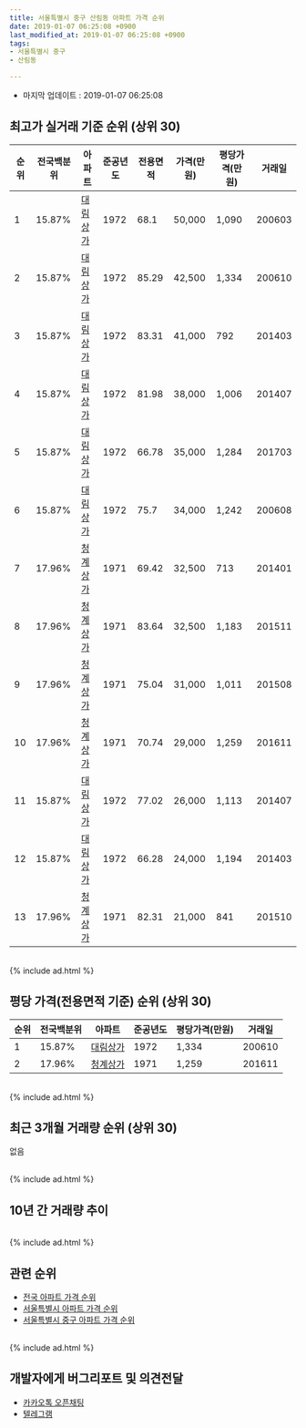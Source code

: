 ```yaml
---
title: 서울특별시 중구 산림동 아파트 가격 순위
date: 2019-01-07 06:25:08 +0900
last_modified_at: 2019-01-07 06:25:08 +0900
tags:
- 서울특별시 중구
- 산림동

---
```


* 마지막 업데이트 : 2019-01-07 06:25:08

## 최고가 실거래 기준 순위 (상위 30)


|순위|전국백분위|아파트|준공년도|전용면적|가격(만원)|평당가격(만원)|거래일|
|---|---|---|---|---|---|---|---|
|1|15.87%|[대림상가](https://search.naver.com/search.naver?query=%EC%84%9C%EC%9A%B8%ED%8A%B9%EB%B3%84%EC%8B%9C+%EC%A4%91%EA%B5%AC+%EC%82%B0%EB%A6%BC%EB%8F%99+%EB%8C%80%EB%A6%BC%EC%83%81%EA%B0%80)|1972|68.1|50,000|1,090|200603|
|2|15.87%|[대림상가](https://search.naver.com/search.naver?query=%EC%84%9C%EC%9A%B8%ED%8A%B9%EB%B3%84%EC%8B%9C+%EC%A4%91%EA%B5%AC+%EC%82%B0%EB%A6%BC%EB%8F%99+%EB%8C%80%EB%A6%BC%EC%83%81%EA%B0%80)|1972|85.29|42,500|1,334|200610|
|3|15.87%|[대림상가](https://search.naver.com/search.naver?query=%EC%84%9C%EC%9A%B8%ED%8A%B9%EB%B3%84%EC%8B%9C+%EC%A4%91%EA%B5%AC+%EC%82%B0%EB%A6%BC%EB%8F%99+%EB%8C%80%EB%A6%BC%EC%83%81%EA%B0%80)|1972|83.31|41,000|792|201403|
|4|15.87%|[대림상가](https://search.naver.com/search.naver?query=%EC%84%9C%EC%9A%B8%ED%8A%B9%EB%B3%84%EC%8B%9C+%EC%A4%91%EA%B5%AC+%EC%82%B0%EB%A6%BC%EB%8F%99+%EB%8C%80%EB%A6%BC%EC%83%81%EA%B0%80)|1972|81.98|38,000|1,006|201407|
|5|15.87%|[대림상가](https://search.naver.com/search.naver?query=%EC%84%9C%EC%9A%B8%ED%8A%B9%EB%B3%84%EC%8B%9C+%EC%A4%91%EA%B5%AC+%EC%82%B0%EB%A6%BC%EB%8F%99+%EB%8C%80%EB%A6%BC%EC%83%81%EA%B0%80)|1972|66.78|35,000|1,284|201703|
|6|15.87%|[대림상가](https://search.naver.com/search.naver?query=%EC%84%9C%EC%9A%B8%ED%8A%B9%EB%B3%84%EC%8B%9C+%EC%A4%91%EA%B5%AC+%EC%82%B0%EB%A6%BC%EB%8F%99+%EB%8C%80%EB%A6%BC%EC%83%81%EA%B0%80)|1972|75.7|34,000|1,242|200608|
|7|17.96%|[청계상가](https://search.naver.com/search.naver?query=%EC%84%9C%EC%9A%B8%ED%8A%B9%EB%B3%84%EC%8B%9C+%EC%A4%91%EA%B5%AC+%EC%82%B0%EB%A6%BC%EB%8F%99+%EC%B2%AD%EA%B3%84%EC%83%81%EA%B0%80)|1971|69.42|32,500|713|201401|
|8|17.96%|[청계상가](https://search.naver.com/search.naver?query=%EC%84%9C%EC%9A%B8%ED%8A%B9%EB%B3%84%EC%8B%9C+%EC%A4%91%EA%B5%AC+%EC%82%B0%EB%A6%BC%EB%8F%99+%EC%B2%AD%EA%B3%84%EC%83%81%EA%B0%80)|1971|83.64|32,500|1,183|201511|
|9|17.96%|[청계상가](https://search.naver.com/search.naver?query=%EC%84%9C%EC%9A%B8%ED%8A%B9%EB%B3%84%EC%8B%9C+%EC%A4%91%EA%B5%AC+%EC%82%B0%EB%A6%BC%EB%8F%99+%EC%B2%AD%EA%B3%84%EC%83%81%EA%B0%80)|1971|75.04|31,000|1,011|201508|
|10|17.96%|[청계상가](https://search.naver.com/search.naver?query=%EC%84%9C%EC%9A%B8%ED%8A%B9%EB%B3%84%EC%8B%9C+%EC%A4%91%EA%B5%AC+%EC%82%B0%EB%A6%BC%EB%8F%99+%EC%B2%AD%EA%B3%84%EC%83%81%EA%B0%80)|1971|70.74|29,000|1,259|201611|
|11|15.87%|[대림상가](https://search.naver.com/search.naver?query=%EC%84%9C%EC%9A%B8%ED%8A%B9%EB%B3%84%EC%8B%9C+%EC%A4%91%EA%B5%AC+%EC%82%B0%EB%A6%BC%EB%8F%99+%EB%8C%80%EB%A6%BC%EC%83%81%EA%B0%80)|1972|77.02|26,000|1,113|201407|
|12|15.87%|[대림상가](https://search.naver.com/search.naver?query=%EC%84%9C%EC%9A%B8%ED%8A%B9%EB%B3%84%EC%8B%9C+%EC%A4%91%EA%B5%AC+%EC%82%B0%EB%A6%BC%EB%8F%99+%EB%8C%80%EB%A6%BC%EC%83%81%EA%B0%80)|1972|66.28|24,000|1,194|201403|
|13|17.96%|[청계상가](https://search.naver.com/search.naver?query=%EC%84%9C%EC%9A%B8%ED%8A%B9%EB%B3%84%EC%8B%9C+%EC%A4%91%EA%B5%AC+%EC%82%B0%EB%A6%BC%EB%8F%99+%EC%B2%AD%EA%B3%84%EC%83%81%EA%B0%80)|1971|82.31|21,000|841|201510|


<br>
{% include ad.html %}
<br>

## 평당 가격(전용면적 기준) 순위 (상위 30)


|순위|전국백분위|아파트|준공년도|평당가격(만원)|거래일|
|---|---|---|---|---|---|
|1|15.87%|[대림상가](https://search.naver.com/search.naver?query=%EC%84%9C%EC%9A%B8%ED%8A%B9%EB%B3%84%EC%8B%9C+%EC%A4%91%EA%B5%AC+%EC%82%B0%EB%A6%BC%EB%8F%99+%EB%8C%80%EB%A6%BC%EC%83%81%EA%B0%80)|1972|1,334|200610|
|2|17.96%|[청계상가](https://search.naver.com/search.naver?query=%EC%84%9C%EC%9A%B8%ED%8A%B9%EB%B3%84%EC%8B%9C+%EC%A4%91%EA%B5%AC+%EC%82%B0%EB%A6%BC%EB%8F%99+%EC%B2%AD%EA%B3%84%EC%83%81%EA%B0%80)|1971|1,259|201611|


<br>
{% include ad.html %}
<br>

## 최근 3개월 거래량 순위 (상위 30)

없음

<br>
{% include ad.html %}
<br>

## 10년 간 거래량 추이


<div style="width:100%;">
    <canvas id="deal_progress" height="250"></canvas>
</div>

<script>
new Chart(document.getElementById("deal_progress"), {
    type: 'line',
    data: {
        labels: ['200901','200902','200903','200904','200905','200906','200907','200908','200909','200910','200911','200912','201001','201002','201003','201004','201005','201006','201007','201008','201009','201010','201011','201012','201101','201102','201103','201104','201105','201106','201107','201108','201109','201110','201111','201112','201201','201202','201203','201204','201205','201206','201207','201208','201209','201210','201211','201212','201301','201302','201303','201304','201305','201306','201307','201308','201309','201310','201311','201312','201401','201402','201403','201404','201405','201406','201407','201408','201409','201410','201411','201412','201501','201502','201503','201504','201505','201506','201507','201508','201509','201510','201511','201512','201601','201602','201603','201604','201605','201606','201607','201608','201609','201610','201611','201612','201701','201702','201703','201704','201705','201706','201707','201708','201709','201710','201711','201712','201801','201802','201803','201804','201805','201806','201807','201808','201809','201810','201811','201812','201901'],
        datasets: [{
            label: '실거래 수',
            pointRadius: 1,
            data: [0, 0, 0, 0, 0, 0, 0, 0, 1, 0, 0, 0, 0, 1, 0, 0, 0, 0, 0, 0, 0, 0, 0, 0, 0, 0, 0, 0, 0, 0, 0, 0, 0, 0, 0, 0, 0, 0, 0, 0, 0, 0, 0, 0, 0, 0, 0, 0, 0, 0, 0, 0, 0, 0, 0, 1, 0, 0, 0, 0, 1, 0, 2, 0, 0, 0, 2, 0, 1, 0, 0, 0, 0, 1, 0, 0, 0, 0, 0, 1, 0, 1, 1, 0, 0, 0, 1, 0, 0, 0, 0, 0, 0, 0, 1, 0, 0, 0, 1, 1, 1, 3, 0, 1, 1, 0, 0, 1, 0, 1, 0, 0, 0, 0, 1, 0, 0, 1, 0, 0, 0],
            borderColor: "rgba(255, 201, 14, 1)",
            backgroundColor: "rgba(255, 201, 14, 0.5)",
            fill: true,
        }]
    },
    options: {
        responsive: true,
        title: {
            display: true,
            text: '10년간 거래량 추이'
        },
        tooltips: {
            mode: 'index',
            intersect: false,
        },
        hover: {
            mode: 'nearest',
            intersect: true
        },
        scales: {
            xAxes: [{
                display: true,
                scaleLabel: {
                    display: true,
                    labelString: '년/월'
                }
            }],
            yAxes: [{
                display: true,
                ticks: {
                    suggestedMin: 0,
                },
                scaleLabel: {
                    display: true,
                    labelString: '실거래 수'
                }
            }]
        }
    }
});

</script>


<br>
{% include ad.html %}
<br>

## 관련 순위

- [전국 아파트 가격 순위](https://inasie.github.io/apt-ranking/전국)
- [서울특별시 아파트 가격 순위](https://inasie.github.io/apt-ranking/서울특별시)
- [서울특별시 중구 아파트 가격 순위](https://inasie.github.io/apt-ranking/서울특별시-중구)


<br>
{% include ad.html %}
<br>

## 개발자에게 버그리포트 및 의견전달

- [카카오톡 오픈채팅](https://open.kakao.com/o/gLJUAP4)
- [텔레그램](https://t.me/inasie)

